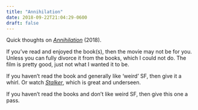 ```yaml
---
title: "Annihilation"
date: 2018-09-22T21:04:29-0600
draft: false
---
```






Quick thoughts on [_Annihilation_](https://www.imdb.com/title/tt2798920/?ref_=nv_sr_1) (2018).

If you’ve read and enjoyed the book(s), then the movie may not be for you. Unless you can fully divorce it from the books, which I could not do. The film is pretty good, just not what I wanted it to be.

If you haven’t read the book and generally like ‘weird’ SF, then give it a whirl. Or watch [_Stalker_](https://www.imdb.com/title/tt0079944/?ref_=fn_al_tt_1), which is great and underseen.

If you haven’t read the books and don’t like weird SF, then give this one a pass.



